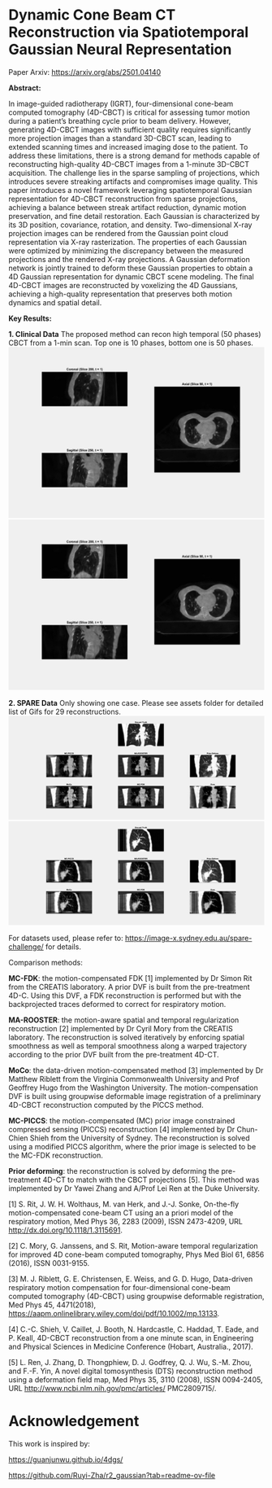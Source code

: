 # Dynamic Cone Beam CT Reconstruction via Spatiotemporal Gaussian Neural Representation

Paper Arxiv: https://arxiv.org/abs/2501.04140


**Abstract:**

In image-guided radiotherapy (IGRT), four-dimensional cone-beam computed tomography (4D-CBCT) is critical for assessing tumor motion during a patient’s breathing cycle prior to beam delivery. However, generating 4D-CBCT images with sufficient quality requires significantly more projection images than a standard 3D-CBCT scan, leading to extended scanning times and increased imaging dose to the patient. To address these limitations, there is a strong demand for methods capable of reconstructing high-quality 4D-CBCT images from a 1-minute 3D-CBCT acquisition. The challenge lies in the sparse sampling of projections, which introduces severe streaking artifacts and compromises image quality. This paper introduces a novel framework leveraging spatiotemporal Gaussian representation for 4D-CBCT reconstruction from sparse projections, achieving a balance between streak artifact reduction, dynamic motion preservation, and fine detail restoration. Each Gaussian is characterized by its 3D position, covariance, rotation, and density. Two-dimensional X-ray projection images can be rendered from the Gaussian point cloud representation via X-ray rasterization. The properties of each Gaussian were optimized by minimizing the discrepancy between the measured projections and the rendered X-ray projections. A Gaussian deformation network is jointly trained to deform these Gaussian properties to obtain a 4D Gaussian representation for dynamic CBCT scene modeling. The final 4D-CBCT images are reconstructed by voxelizing the 4D Gaussians, achieving a high-quality representation that preserves both motion dynamics and spatial detail. 


**Key Results:**

**1. Clinical Data**
The proposed method can recon high temporal (50 phases) CBCT from a 1-min scan.  Top one is 10 phases, bottom one is 50 phases.
![Demo](assets/1_Varian_10_phases.gif)
![Demo](assets/1_Varian_50_phases.gif)

**2. SPARE Data** 
Only showing one case. Please see assets folder for detailed list of Gifs for 29 reconstructions.
![Demo](assets/MC_V_P2_NS_01_c.gif)
![Demo](assets/MC_V_P2_NS_01_s.gif)


For datasets used, please refer to: https://image-x.sydney.edu.au/spare-challenge/ for details.

Comparison methods:

**MC-FDK**: the motion-compensated FDK [1] implemented by Dr Simon Rit from the CREATIS laboratory. A prior DVF is built from the pre-treatment 4D-C. Using this DVF, a FDK reconstruction is performed but with the backprojected traces deformed to correct for respiratory motion.

**MA-ROOSTER**: the motion-aware spatial and temporal regularization reconstruction [2] implemented by Dr Cyril Mory from the CREATIS laboratory. The reconstruction is solved iteratively by enforcing spatial smoothness as well as temporal smoothness along a warped trajectory according to the prior DVF built from the pre-treatment 4D-CT.

**MoCo**: the data-driven motion-compensated method [3] implemented by Dr Matthew Riblett from the Virginia Commonwealth University and Prof Geoffrey Hugo from the Washington University. The motion-compensation DVF is built using groupwise deformable image registration of a preliminary 4D-CBCT reconstruction computed by the PICCS method.

**MC-PICCS**: the motion-compensated (MC) prior image constrained compressed sensing (PICCS) reconstruction [4] implemented by Dr Chun-Chien Shieh from the University of Sydney. The reconstruction is solved using a modified PICCS algorithm, where the prior image is selected to be the MC-FDK reconstruction.

**Prior deforming**: the reconstruction is solved by deforming the pre-treatment 4D-CT to match with the CBCT projections [5]. This method was implemented by Dr Yawei Zhang and A/Prof Lei Ren at the Duke University.

[1] S. Rit, J. W. H. Wolthaus, M. van Herk, and J.-J. Sonke, On-the-fly motion-compensated cone-beam CT using an a priori model of the respiratory motion, Med Phys 36, 2283 (2009), ISSN 2473-4209, URL http://dx.doi.org/10.1118/1.3115691.

[2] C. Mory, G. Janssens, and S. Rit, Motion-aware temporal regularization for improved 4D cone-beam computed tomography, Phys Med Biol 61, 6856 (2016), ISSN 0031-9155.

[3] M. J. Riblett, G. E. Christensen, E. Weiss, and G. D. Hugo, Data-driven respiratory motion compensation for four-dimensional cone-beam computed tomography (4D-CBCT) using groupwise deformable registration, Med Phys 45, 4471(2018), 
https://aapm.onlinelibrary.wiley.com/doi/pdf/10.1002/mp.13133.

[4] C.-C. Shieh, V. Caillet, J. Booth, N. Hardcastle, C. Haddad, T. Eade, and P. Keall, 4D-CBCT reconstruction from a one minute scan, in Engineering and Physical Sciences in Medicine Conference (Hobart, Australia., 2017).

[5] L. Ren, J. Zhang, D. Thongphiew, D. J. Godfrey, Q. J. Wu, S.-M. Zhou, and F.-F. Yin, A novel digital tomosynthesis (DTS) reconstruction method using a deformation field map, Med Phys 35, 3110 (2008), ISSN 0094-2405, URL http://www.ncbi.nlm.nih.gov/pmc/articles/
PMC2809715/.


# Acknowledgement


This work is inspired by: 


https://guanjunwu.github.io/4dgs/


https://github.com/Ruyi-Zha/r2_gaussian?tab=readme-ov-file

